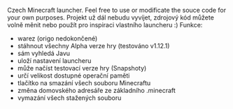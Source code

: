 Czech Minecraft launcher. Feel free to use or modificate the souce code for your own purposes.
Projekt už dál nebudu vyvíjet, zdrojový kód můžete volně měnit nebo použít pro inspiraci vlastního launcheru :)
Funkce:
- warez (origo nedokončené)
- stáhnout všechny Alpha verze hry (testováno v1.12.1)
- sám vyhledá Javu
- uloží nastavení launcheru
- může načíst testovací verze hry (Snapshoty)
- určí velikost dostupné operační paměti
- tlačítko na smazání všech souboru Minecraftu
- změna domovského adresáře ze základního .minecraft
- vymazání všech stažených souboru
